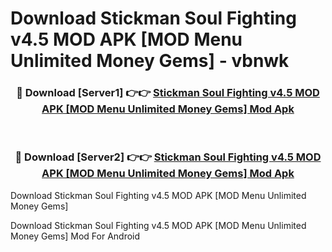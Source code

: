 # Download Stickman Soul Fighting v4.5 MOD APK [MOD Menu Unlimited Money Gems] - vbnwk


<div align="center">
<h3>🔴 Download [Server1] 👉👉 <a href="https://apk-comot.site?title=Stickman_Soul_Fighting_v4.5_MOD_APK_[MOD_Menu_Unlimited_Money_Gems]">Stickman Soul Fighting v4.5 MOD APK [MOD Menu Unlimited Money Gems] Mod Apk</a></h3><br>
<h3>🔴 Download [Server2] 👉👉 <a href="https://apk-comot.site?title=Stickman_Soul_Fighting_v4.5_MOD_APK_[MOD_Menu_Unlimited_Money_Gems]">Stickman Soul Fighting v4.5 MOD APK [MOD Menu Unlimited Money Gems] Mod Apk</a></h3>
</div>



Download Stickman Soul Fighting v4.5 MOD APK [MOD Menu Unlimited Money Gems] 

Download Stickman Soul Fighting v4.5 MOD APK [MOD Menu Unlimited Money Gems] Mod For Android